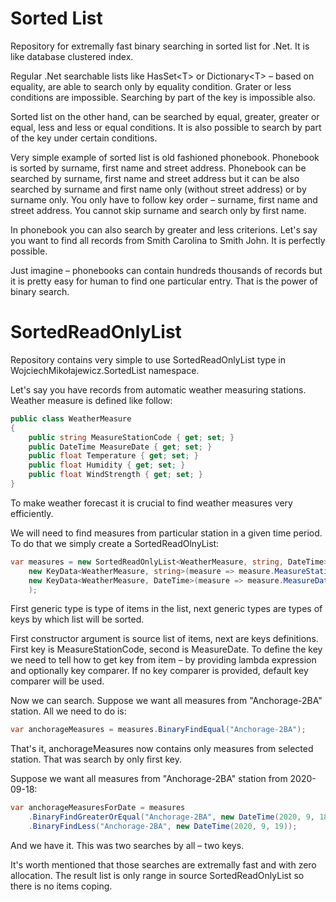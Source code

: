 # Sorted List

Repository for extremally fast binary searching in sorted list for .Net. It is like database clustered index.

Regular .Net searchable lists like HasSet&lt;T&gt; or Dictionary&lt;T&gt; – based on equality, are able to search only by equality condition. Grater or less conditions are impossible. Searching by part of the key is impossible also.

Sorted list on the other hand, can be searched by equal, greater, greater or equal, less and less or equal conditions. It is also possible to search by part of the key under certain conditions.

Very simple example of sorted list is old fashioned phonebook. Phonebook is sorted by surname, first name and street address. Phonebook can be searched by surname, first name and street address but it can be also searched by surname and first name only (without street address) or by surname only. You only have to follow key order – surname, first name and street address. You cannot skip surname and search only by first name.

In phonebook you can also search by greater and less criterions. Let's say you want  to find all records from Smith Carolina to Smith John. It is perfectly possible.

Just imagine – phonebooks can contain hundreds thousands of records but it is pretty easy for human to find one particular entry. That is the power of binary search.

# SortedReadOnlyList

Repository contains very simple to use SortedReadOnlyList type in WojciechMikołajewicz.SortedList namespace.

Let's say you have records from automatic weather measuring stations. Weather measure is defined like follow:

```c#
public class WeatherMeasure
{
	public string MeasureStationCode { get; set; }
	public DateTime MeasureDate { get; set; }
	public float Temperature { get; set; }
	public float Humidity { get; set; }
	public float WindStrength { get; set; }
}
```

To make weather forecast it is crucial to find weather measures very efficiently.

We will need to find measures from particular station in a given time period. To do that we simply create a SortedReadOlnyList:

```c#
var measures = new SortedReadOnlyList<WeatherMeasure, string, DateTime>(listOfMeasures,
	new KeyData<WeatherMeasure, string>(measure => measure.MeasureStationCode, StringComparer.InvariantCultureIgnoreCase),
	new KeyData<WeatherMeasure, DateTime>(measure => measure.MeasureDate)
	);
```

First generic type is type of items in the list, next generic types are types of keys by which list will be sorted.

First constructor argument is source list of items, next are keys definitions. First key is MeasureStationCode, second is MeasureDate. To define the key we need to tell how to get key from item – by providing lambda expression and optionally key comparer. If no key comparer is provided, default key comparer will be used.

Now we can search. Suppose we want all measures from "Anchorage-2BA" station. All we need to do is:

```c#
var anchorageMeasures = measures.BinaryFindEqual("Anchorage-2BA");
```

That's it, anchorageMeasures now contains only measures from selected station. That was search by only first key.

Suppose we want all measures from "Anchorage-2BA" station from 2020-09-18:

```c#
var anchorageMeasuresForDate = measures
	.BinaryFindGreaterOrEqual("Anchorage-2BA", new DateTime(2020, 9, 18))
	.BinaryFindLess("Anchorage-2BA", new DateTime(2020, 9, 19));
```

And we have it. This was two searches by all – two keys.

It's worth mentioned that those searches are extremally fast and with zero allocation. The result list is only range in source SortedReadOnlyList so there is no items coping.